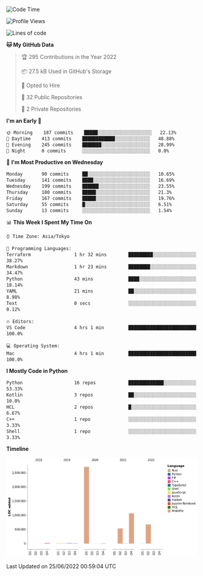 <!--START_SECTION:waka-->
![Code Time](http://img.shields.io/badge/Code%20Time-0%20secs-blue)

![Profile Views](http://img.shields.io/badge/Profile%20Views-0-blue)

![Lines of code](https://img.shields.io/badge/From%20Hello%20World%20I%27ve%20Written-5%20Million%20lines%20of%20code-blue)

**🐱 My GitHub Data** 

> 🏆 295 Contributions in the Year 2022
 > 
> 📦 27.5 kB Used in GitHub's Storage 
 > 
> 💼 Opted to Hire
 > 
> 📜 32 Public Repositories 
 > 
> 🔑 2 Private Repositories  
 > 
**I'm an Early 🐤** 

```text
🌞 Morning    187 commits    █████░░░░░░░░░░░░░░░░░░░░   22.13% 
🌆 Daytime    413 commits    ████████████░░░░░░░░░░░░░   48.88% 
🌃 Evening    245 commits    ███████░░░░░░░░░░░░░░░░░░   28.99% 
🌙 Night      0 commits      ░░░░░░░░░░░░░░░░░░░░░░░░░   0.0%

```
📅 **I'm Most Productive on Wednesday** 

```text
Monday       90 commits     ██░░░░░░░░░░░░░░░░░░░░░░░   10.65% 
Tuesday      141 commits    ████░░░░░░░░░░░░░░░░░░░░░   16.69% 
Wednesday    199 commits    ██████░░░░░░░░░░░░░░░░░░░   23.55% 
Thursday     180 commits    █████░░░░░░░░░░░░░░░░░░░░   21.3% 
Friday       167 commits    █████░░░░░░░░░░░░░░░░░░░░   19.76% 
Saturday     55 commits     █░░░░░░░░░░░░░░░░░░░░░░░░   6.51% 
Sunday       13 commits     ░░░░░░░░░░░░░░░░░░░░░░░░░   1.54%

```


📊 **This Week I Spent My Time On** 

```text
⌚︎ Time Zone: Asia/Tokyo

💬 Programming Languages: 
Terraform                1 hr 32 mins        █████████░░░░░░░░░░░░░░░░   38.27% 
Markdown                 1 hr 23 mins        ████████░░░░░░░░░░░░░░░░░   34.47% 
Python                   43 mins             ████░░░░░░░░░░░░░░░░░░░░░   18.14% 
YAML                     21 mins             ██░░░░░░░░░░░░░░░░░░░░░░░   8.98% 
Text                     0 secs              ░░░░░░░░░░░░░░░░░░░░░░░░░   0.12%

🔥 Editors: 
VS Code                  4 hrs 1 min         █████████████████████████   100.0%

💻 Operating System: 
Mac                      4 hrs 1 min         █████████████████████████   100.0%

```

**I Mostly Code in Python** 

```text
Python                   16 repos            █████████████░░░░░░░░░░░░   53.33% 
Kotlin                   3 repos             ██░░░░░░░░░░░░░░░░░░░░░░░   10.0% 
HCL                      2 repos             █░░░░░░░░░░░░░░░░░░░░░░░░   6.67% 
C++                      1 repo              ░░░░░░░░░░░░░░░░░░░░░░░░░   3.33% 
Shell                    1 repo              ░░░░░░░░░░░░░░░░░░░░░░░░░   3.33%

```


**Timeline**

![Chart not found](https://raw.githubusercontent.com/kitagawa-hr/kitagawa-hr/main/charts/bar_graph.png) 


 Last Updated on 25/06/2022 00:59:04 UTC
<!--END_SECTION:waka-->
